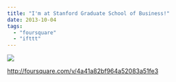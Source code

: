 ```yaml
---
title: "I'm at Stanford Graduate School of Business!"
date: 2013-10-04
tags: 
  - "foursquare"
  - "ifttt"
---
```


![](images/staticmap?center=37.427893708569165,-122.16198205947876&zoom=16&size=710x440&maptype=roadmap&sensor=false&markers=color:red%7C37.427893708569165,-122.16198205947876)  
  
http://foursquare.com/v/4a41a82bf964a52083a51fe3
